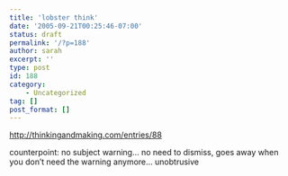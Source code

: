 ```yaml
---
title: 'lobster think'
date: '2005-09-21T00:25:46-07:00'
status: draft
permalink: '/?p=188'
author: sarah
excerpt: ''
type: post
id: 188
category:
    - Uncategorized
tag: []
post_format: []
---
```

http://thinkingandmaking.com/entries/88

counterpoint: no subject warning… no need to dismiss, goes away when you don’t need the warning anymore… unobtrusive